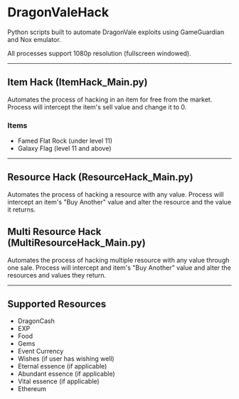 # DragonValeHack
Python scripts built to automate DragonVale exploits using GameGuardian and Nox emulator.

All processes support 1080p resolution (fullscreen windowed).

---

## Item Hack (ItemHack_Main.py)
Automates the process of hacking in an item for free from the market.
Process will intercept the item's sell value and change it to 0.

### Items
- Famed Flat Rock (under level 11)
- Galaxy Flag (level 11 and above)

---

## Resource Hack (ResourceHack_Main.py)
Automates the process of hacking a resource with any value.
Process will intercept an item's "Buy Another" value and alter the resource and the value it returns.

## Multi Resource Hack (MultiResourceHack_Main.py)
Automates the process of hacking multiple resource with any value through one sale.
Process will intercept and item's "Buy Another" value and alter the resources and values they return.

---

## Supported Resources
- DragonCash
- EXP
- Food
- Gems
- Event Currency
- Wishes (if user has wishing well)
- Eternal essence (if applicable)
- Abundant essence (if applicable)
- Vital essence (if applicable)
- Ethereum